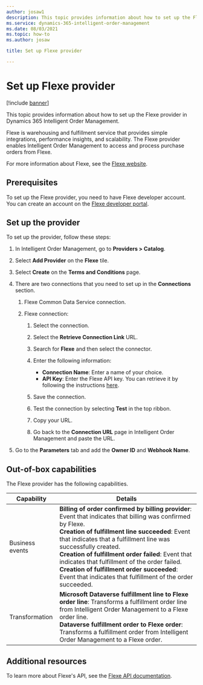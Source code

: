 ```yaml
---
author: josaw1
description: This topic provides information about how to set up the Flexe provider in Dynamics 365 Intelligent Order Management.
ms.service: dynamics-365-intelligent-order-management
ms.date: 08/03/2021
ms.topic: how-to
ms.author: josaw

title: Set up Flexe provider

---
```


# Set up Flexe provider

[!include [banner](includes/banner.md)]


This topic provides information about how to set up the Flexe provider in Dynamics 365 Intelligent Order Management.

Flexe is warehousing and fulfillment service that provides simple integrations, performance insights, and scalability. The Flexe provider enables Intelligent Order Management to access and process purchase orders from Flexe.  

For more information about Flexe, see the [Flexe website](https://www.flexe.com/why-flexe/technology-platform). 

## Prerequisites 

To set up the Flexe provider, you need to have Flexe developer account. You can create an account on the [Flexe developer portal](https://developer-sandbox.flexe.com).


## Set up the provider
To set up the provider, follow these steps:

1. In Intelligent Order Management, go to **Providers > Catalog**.

2. Select **Add Provider** on the **Flexe** tile.

3. Select **Create** on the **Terms and Conditions** page.

4. There are two connections that you need to set up in the **Connections** section.

    1. Flexe Common Data Service connection.

    3. Flexe connection:

        1. Select the connection.

        1. Select the **Retrieve Connection Link** URL.

        1. Search for **Flexe** and then select the connector.

        1. Enter the following information: 
            - **Connection Name**: Enter a name of your choice.
            - **API Key**: Enter the Flexe API key. You can retrieve it by following the instructions [here](https://developer-sandbox.flexe.com/tokens).

        1. Save the connection.

        1. Test the connection by selecting **Test** in the top ribbon.

        1. Copy your URL.

        1. Go back to the **Connection URL** page in Intelligent Order Management and paste the URL.

5.  Go to the **Parameters** tab and add the **Owner ID** and **Webhook Name**.

##  Out-of-box capabilities

The Flexe provider has the following capabilities.

|  Capability | Details |
| ------------------ | -------------------------------- |
|  Business events   | **Billing of order confirmed by billing provider**: Event that indicates that billing was confirmed by Flexe. <br>**Creation of fulfillment line succeeded**: Event that indicates that a fulfillment line was successfully created. <br>**Creation of fulfillment order failed**: Event that indicates that fulfillment of the order failed. <br>**Creation of fulfillment order succeeded**: Event that indicates that fulfillment of the order succeeded.   |
|  Transformation    |  **Microsoft Dataverse fulfillment line to Flexe order line**: Transforms a fulfillment order line from Intelligent Order Management to a Flexe order line. <br>**Dataverse fulfillment order to Flexe order**: Transforms a fulfillment order from Intelligent Order Management to a Flexe order.   |

## Additional resources
To learn more about Flexe's API, see the [Flexe API documentation](https://developer-sandbox.flexe.com/doc/public).
